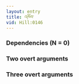 ```yaml
---
layout: entry
title: འཁོབ་
vid: Hill:0146
---
```

### Dependencies (N = 0)


### Two overt arguments


### Three overt arguments
